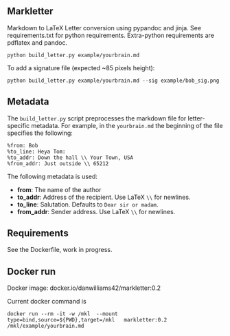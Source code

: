 ## Markletter

Markdown to LaTeX Letter conversion using pypandoc and jinja. See requirements.txt for 
python requirements. Extra-python requirements are pdflatex and pandoc.

    python build_letter.py example/yourbrain.md

To add a signature file (expected ~85 pixels height):

    python build_letter.py example/yourbrain.md --sig example/bob_sig.png

## Metadata

The `build_letter.py` script preprocesses the markdown file for
letter-specific metadata. For example, in the `yourbrain.md`
the beginning of the file specifies the following:

    %from: Bob
    %to_line: Heya Tom:
    %to_addr: Down the hall \\ Your Town, USA
    %from_addr: Just outside \\ 65212
    

The following metadata is used:

* **from**: The name of the author
* **to_addr**: Address of the recipient. Use LaTeX `\\` for newlines.
* **to_line**: Salutation. Defaults to `Dear sir or madam`. 
* **from_addr**: Sender address. Use LaTeX `\\` for newlines.

## Requirements

See the Dockerfile, work in progress.

## Docker run

Docker image: docker.io/danwilliams42/markletter:0.2

Current docker command is

```
docker run --rm -it -w /mkl  --mount type=bind,source=${PWD},target=/mkl   markletter:0.2 /mkl/example/yourbrain.md
```

